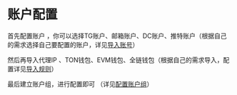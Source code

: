 # 账户配置

首先配置账户 ，你可以选择TG账户、邮箱账户、DC账户、推特账户（根据自己的需求选择自己要配置的账户，详见[导入账号](zhun-bei-gong-zuo/gou-mai-huo-dao-ru-zhang-hao.md#id-1-dao-ru-zhang-hao)）

然后再导入代理IP 、TON钱包、EVM钱包、全链钱包（根据自己的需求导入，配置详见[导入规则](zhun-bei-gong-zuo/gou-mai-huo-dao-ru-zhang-hao.md#id-3-dao-ru-gui-ze)）

最后建立账户组，进行配置即可 （详见[配置账户组](zhun-bei-gong-zuo/pei-zhi-zhang-hu-zu.md)）
